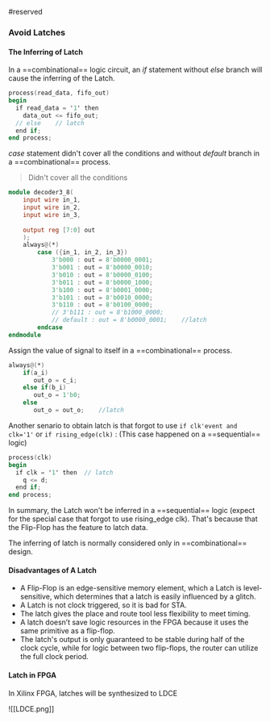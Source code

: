 #reserved 

### Avoid Latches

#### The Inferring of Latch

In a ==combinational== logic circuit, an *if* statement without *else* branch will cause the inferring of the Latch.

```verilog
process(read_data, fifo_out)
begin
  if read_data = '1' then
    data_out <= fifo_out;
  // else    // latch
  end if;
end process;
```

*case* statement didn't cover all the conditions and without *default* branch in a ==combinational== process.

> Didn't cover all the conditions

```verilog
module decoder3_8(
    input wire in_1,
    input wire in_2,
    input wire in_3,
    
    output reg [7:0] out            
    );
    always@(*)
        case ({in_1, in_2, in_3})
            3'b000 : out = 8'b0000_0001;
            3'b001 : out = 8'b0000_0010;
            3'b010 : out = 8'b0000_0100;
            3'b011 : out = 8'b0000_1000;
            3'b100 : out = 8'b0001_0000;
            3'b101 : out = 8'b0010_0000;
            3'b110 : out = 8'b0100_0000;
            // 3'b111 : out = 8'b1000_0000;           
            // default : out = 8'b0000_0001;    //latch
        endcase
endmodule
```

Assign the value of signal to itself in a ==combinational== process.

```verilog
always@(*)
	if(a_i) 
	   out_o = c_i; 
	else if(b_i) 
	   out_o = 1'b0; 
	else 
	   out_o = out_o;    //latch
```

Another senario to obtain latch is that forgot to use `if clk'event and clk='1'` or `if rising_edge(clk)` : (This case happened on a ==sequential== logic)

```verilog
process(clk)
begin
  if clk = '1' then  // latch
    q <= d;
  end if;
end process;
```

In summary, the Latch won't be inferred in a ==sequential== logic (expect for the special case that forgot to use rising_edge clk). That's because that the Flip-Flop has the feature to latch data.

The inferring of latch is normally considered only in ==combinational== design.

#### Disadvantages of A Latch

-  A Flip-Flop is an edge-sensitive memory element, which a Latch is level-sensitive, which determines that a latch is easily influenced by a glitch.
-  A Latch is not clock triggered, so it is bad for STA.
-  The latch gives the place and route tool less flexibility to meet timing.
-  A latch doesn’t save logic resources in the FPGA because it uses the same primitive as a flip-flop.
-  The latch's output is only guaranteed to be stable during half of the clock cycle, while for logic between two flip-flops, the router can utilize the full clock period.

#### Latch in FPGA

In Xilinx FPGA, latches will be synthesized to LDCE

![[LDCE.png]]



